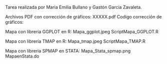 Tarea realizada por Maria Emilia Bullano y Gastón García Zavaleta.

Archivos
  PDF con corrección de gráficos: XXXXX.pdf
  Codigo corrección de gráficos: 

  Mapa con librería GGPLOT en R: Mapa_ggplot.jpeg
                            ScriptMapa_GGPLOT.R
                            
  Mapa con librería TMAP en R:   Mapa_tmap.jpeg
                            ScriptMapa_TMAP.R
                            
  Mapa con libreria SPMAP en STATA:  Mapa_Stata_spmap.png
                                     MapaenStata.do
                      
